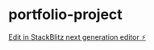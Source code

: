 # portfolio-project

[Edit in StackBlitz next generation editor ⚡️](https://stackblitz.com/~/github.com/happyharis/portfolio-project)